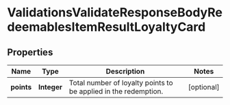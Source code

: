 

# ValidationsValidateResponseBodyRedeemablesItemResultLoyaltyCard


## Properties

| Name | Type | Description | Notes |
|------------ | ------------- | ------------- | -------------|
|**points** | **Integer** | Total number of loyalty points to be applied in the redemption. |  [optional] |




